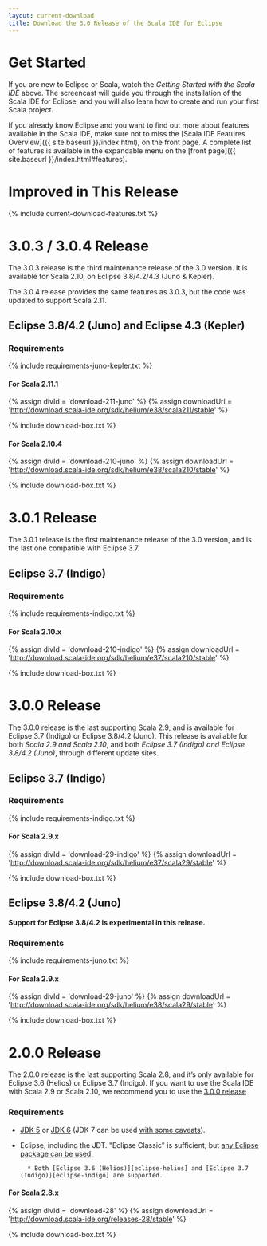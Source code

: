 ```yaml
---
layout: current-download
title: Download the 3.0 Release of the Scala IDE for Eclipse
---
```


# Get Started

If you are new to Eclipse or Scala, watch the *Getting Started with the Scala IDE* above. The screencast will guide you through the installation of the Scala IDE for Eclipse, and you will also learn how to create and run your first Scala project.

If you already know Eclipse and you want to find out more about features available in the Scala IDE, make sure not to miss the [Scala IDE Features Overview]({{ site.baseurl }}/index.html), on the front page. A complete list of features is available in the expandable menu on the [front page]({{ site.baseurl }}/index.html#features).


# Improved in This Release
{% include current-download-features.txt %}

# 3.0.3 / 3.0.4 Release

The 3.0.3 release is the third maintenance release of the 3.0 version. It is available
for Scala 2.10, on Eclipse 3.8/4.2/4.3 (Juno & Kepler).

The 3.0.4 release provides the same features as 3.0.3, but the code was updated to support Scala
2.11.

## Eclipse 3.8/4.2 (Juno) and Eclipse 4.3 (Kepler)

### Requirements
{% include requirements-juno-kepler.txt %}

#### For Scala 2.11.1

{% assign divId = 'download-211-juno' %}
{% assign downloadUrl = 'http://download.scala-ide.org/sdk/helium/e38/scala211/stable' %}

{% include download-box.txt %}

#### For Scala 2.10.4

{% assign divId = 'download-210-juno' %}
{% assign downloadUrl = 'http://download.scala-ide.org/sdk/helium/e38/scala210/stable' %}

{% include download-box.txt %}

# 3.0.1 Release

The 3.0.1 release is the first maintenance release of the 3.0 version, and is the last one
compatible with Eclipse 3.7.

## Eclipse 3.7 (Indigo)

### Requirements
{% include requirements-indigo.txt %}

#### For Scala 2.10.x
{% assign divId = 'download-210-indigo' %}
{% assign downloadUrl = 'http://download.scala-ide.org/sdk/helium/e37/scala210/stable' %}

{% include download-box.txt %}


# 3.0.0 Release

The 3.0.0 release is the last supporting Scala 2.9, and is available for Eclipse 3.7 (Indigo)
or Eclipse 3.8/4.2 (Juno).
This release is available for both *Scala 2.9 and Scala 2.10*,
and both *Eclipse 3.7 (Indigo) and Eclipse 3.8/4.2 (Juno)*, through different update sites.

## Eclipse 3.7 (Indigo)

### Requirements
{% include requirements-indigo.txt %}

#### For Scala 2.9.x

{% assign divId = 'download-29-indigo' %}
{% assign downloadUrl = 'http://download.scala-ide.org/sdk/helium/e37/scala29/stable' %}

{% include download-box.txt %}

## Eclipse 3.8/4.2 (Juno)

**Support for Eclipse 3.8/4.2 is experimental in this release.**

### Requirements
{% include requirements-juno.txt %}

#### For Scala 2.9.x

{% assign divId = 'download-29-juno' %}
{% assign downloadUrl = 'http://download.scala-ide.org/sdk/helium/e38/scala29/stable' %}

{% include download-box.txt %}

# 2.0.0 Release

The 2.0.0 release is the last supporting Scala 2.8, and it’s only available for Eclipse
3.6 (Helios) or Eclipse 3.7 (Indigo). If you want to use the Scala IDE with Scala 2.9 or
Scala 2.10, we recommend you to use the [3.0.0 release](#300_release)

### Requirements
* [JDK 5][jdk5] or [JDK 6][jdk6] (JDK 7 can be used [with some caveats][ide-java7]).

* Eclipse, including the JDT. "Eclipse Classic" is sufficient, but [any Eclipse package can be used][eclipse-package-to-use].

        * Both [Eclipse 3.6 (Helios)][eclipse-helios] and [Eclipse 3.7 (Indigo)][eclipse-indigo] are supported.

[jdk5]: http://www.oracle.com/technetwork/java/javasebusiness/downloads/java-archive-downloads-javase5-419410.html
[jdk6]: http://www.oracle.com/technetwork/java/javasebusiness/downloads/java-archive-downloads-javase6-419409.html
[ide-java7]: /blog/java-7.html
[eclipse-package-to-use]: http://scala-ide.org/docs/current-user-doc/faq/index.html#what-eclipse-package-should-i-use
[eclipse-helios]: http://www.eclipse.org/downloads/packages/release/helios/sr2
[eclipse-indigo]: http://www.eclipse.org/downloads/packages/release/indigo/sr2

#### For Scala 2.8.x

{% assign divId = 'download-28' %}
{% assign downloadUrl = 'http://download.scala-ide.org/releases-28/stable' %}

{% include download-box.txt %}
